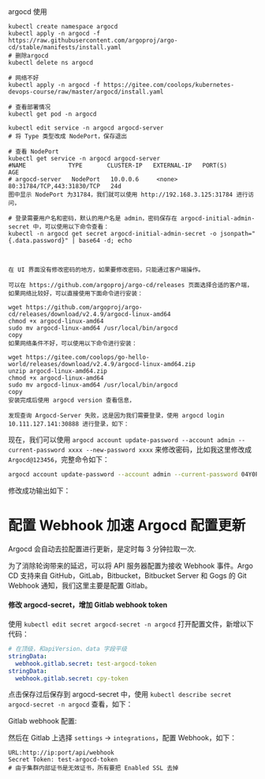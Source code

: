argocd 使用



```shell
kubectl create namespace argocd
kubectl apply -n argocd -f https://raw.githubusercontent.com/argoproj/argo-cd/stable/manifests/install.yaml
# 删除argocd
kubectl delete ns argocd

# 网络不好
kubectl apply -n argocd -f https://gitee.com/coolops/kubernetes-devops-course/raw/master/argocd/install.yaml

# 查看部署情况
kubectl get pod -n argocd

kubectl edit service -n argocd argocd-server
# 将 Type 类型改成 NodePort，保存退出

# 查看 NodePort
kubectl get service -n argocd argocd-server
#NAME            TYPE       CLUSTER-IP   EXTERNAL-IP   PORT(S)                      AGE
# argocd-server   NodePort   10.0.0.6     <none>        80:31784/TCP,443:31830/TCP   24d
图中显示 NodePort 为31784，我们就可以使用 http://192.168.3.125:31784 进行访问，

# 登录需要用户名和密码，默认的用户名是 admin，密码保存在 argocd-initial-admin-secret 中，可以使用以下命令查看：
kubectl -n argocd get secret argocd-initial-admin-secret -o jsonpath="{.data.password}" | base64 -d; echo



```



```shell
在 UI 界面没有修改密码的地方，如果要修改密码，只能通过客户端操作。

可以在 https://github.com/argoproj/argo-cd/releases 页面选择合适的客户端，如果网络比较好，可以直接使用下面命令进行安装：

wget https://github.com/argoproj/argo-cd/releases/download/v2.4.9/argocd-linux-amd64
chmod +x argocd-linux-amd64
sudo mv argocd-linux-amd64 /usr/local/bin/argocd
copy
如果网络条件不好，可以使用以下命令进行安装：

wget https://gitee.com/coolops/go-hello-world/releases/download/v2.4.9/argocd-linux-amd64.zip
unzip argocd-linux-amd64.zip
chmod +x argocd-linux-amd64
sudo mv argocd-linux-amd64 /usr/local/bin/argocd
copy
安装完成后使用 argocd version 查看信息，

发现查询 Argocd-Server 失败，这是因为我们需要登录，使用 argocd login 10.111.127.141:30888 进行登录，如下：
```

现在，我们可以使用 `argocd account update-password --account admin --current-password xxxx --new-password xxxx` 来修改密码，比如我这里修改成 `Argocd@123456`，完整命令如下：

```bash
argocd account update-password --account admin --current-password 04Y0P54LzoxGEYno --new-password Argocd@123456
```

修改成功输出如下：



# 配置 Webhook 加速 Argocd 配置更新

Argocd 会自动去拉配置进行更新，是定时每 3 分钟拉取一次.

为了消除轮询带来的延迟，可以将 API 服务器配置为接收 Webhook 事件。Argo CD 支持来自 GitHub，GitLab，Bitbucket，Bitbucket Server 和 Gogs 的 Git Webhook 通知，我们这里主要是配置 Gitlab。

#### 修改 argocd-secret，增加 Gitlab webhook token

使用 `kubectl edit secret argocd-secret -n argocd` 打开配置文件，新增以下代码：

```yaml
# 在顶级，和apiVersion、data 字段平级
stringData:
  webhook.gitlab.secret: test-argocd-token
stringData:
  webhook.gitlab.secret: cpy-token
```

点击保存过后保存到 argocd-secret 中，使用 `kubectl describe secret argocd-secret -n argocd` 查看，如下：

Gitlab webhook 配置:

然后在 Gitlab 上选择 `settings` -> `integrations`，配置 Webhook，如下：

```
URL:http://ip:port/api/webhook
Secret Token: test-argocd-token
# 由于集群内部证书是无效证书，所有要把 Enabled SSL 去掉
```

